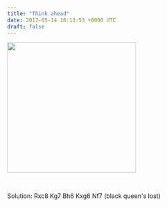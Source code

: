 ```yaml
---
title: "Think ahead"
date: 2017-05-14 16:13:53 +0000 UTC
draft: false
---
```

<img class="alignnone size-medium wp-image-254" src="http://www.lyderic.com/wp-content/uploads/2017/05/Screen-Shot-2017-05-14-at-17.11.49-297x300.png" alt="" width="297" height="300" />

&nbsp;

Solution: Rxc8 Kg7 Bh6 Kxg6 Nf7 (black queen's lost)